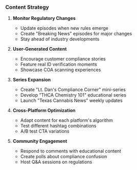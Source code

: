 ### Content Strategy

1. **Monitor Regulatory Changes**
   - Update episodes when new rules emerge
   - Create "Breaking News" episodes for major changes
   - Stay ahead of industry developments

2. **User-Generated Content**
   - Encourage customer compliance stories
   - Feature real ID verification moments
   - Showcase COA scanning experiences

3. **Series Expansion**
   - Create "Lt. Dan's Compliance Corner" mini-series
   - Develop "THCA Chemistry 101" educational series
   - Launch "Texas Cannabis News" weekly updates

4. **Cross-Platform Optimization**
   - Adapt content for each platform's algorithm
   - Test different hashtag combinations
   - A/B test CTA variations

5. **Community Engagement**
   - Respond to comments with educational content
   - Create polls about compliance confusion
   - Host Q&A sessions on regulations
